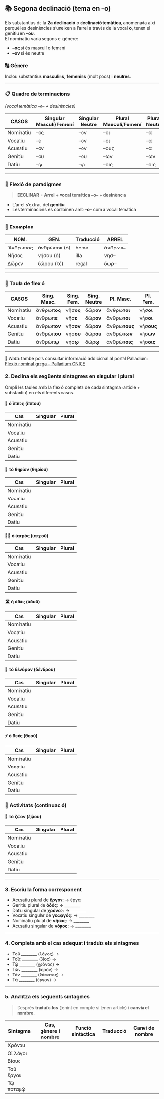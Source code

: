 ## 📚 Segona declinació (tema en –ο)

Els substantius de la **2a declinació** o **declinació temàtica**, anomenada així perquè les desinències s’uneixen a l’arrel a través de la vocal **ο**, tenen el genitiu en **–ου**.  
El nominatiu varia segons el gènere:

- **–ος** si és masculí o femení  
- **–ον** si és neutre

### 🔠 Gènere

Inclou substantius **masculins**, **femenins** (molt pocs) i **neutres**.

---

### 📋 Quadre de terminacions  
*(vocal temàtica –ο– + desinències)*

| **CASOS**     | **Singular Masculí/Femení** | **Singular Neutre** | **Plural Masculí/Femení** | **Plural Neutre** |
|---------------|------------------------------|----------------------|-----------------------------|--------------------|
| Nominatiu     | –ος                         | –ον                 | –οι                         | –α                |
| Vocatiu       | –ε                          | –ον                 | –οι                         | –α                |
| Acusatiu      | –ον                         | –ον                 | –ους                        | –α                |
| Genitiu       | –ου                         | –ου                 | –ων                         | –ων               |
| Datiu         | –ῳ                         | –ῳ                 | –οις                        | –οις              |

---

### 📐 Flexió de paradigmes

> **DECLINAR** = **Arrel** + **vocal temàtica –ο–** + **desinència**

- L’arrel s’extrau del **genitiu**
- Les terminacions es combinen amb **–ο–** com a vocal temàtica

---

### 🧾 Exemples

| **NOM.**         | **GEN.**           | **Traducció** | **ARREL**    |
|------------------|--------------------|----------------|----------------|
| Ἄνθρωπος         | ἀνθρώπου (ὁ)       | home           | ἀνθρωπ–       |
| Νῆσος            | νήσου (ἡ)          | illa           | νησ–          |
| Δῶρον            | δώρου (τό)         | regal          | δωρ–          |

---

### 🧩 Taula de flexió

| **CASOS**     | **Sing. Masc.** | **Sing. Fem.** | **Sing. Neutre** | **Pl. Masc.** | **Pl. Fem.** | **Pl. Neutre** |
|---------------|------------------|----------------|-------------------|----------------|----------------|-----------------|
| Nominatiu     | ἄνθρωπ**ος**     | νῆσ**ος**      | δῶρ**ον**         | ἄνθρωπ**οι**   | νῆσ**οι**     | δῶρ**α**       |
| Vocatiu       | ἄνθρωπ**ε**      | νῆσ**ε**       | δῶρ**ον**         | ἄνθρωπ**οι**   | νῆσ**οι**     | δῶρ**α**       |
| Acusatiu      | ἄνθρωπ**ον**     | νῆσ**ον**      | δῶρ**ον**         | ἄνθρωπ**ους**  | νῆσ**ους**    | δῶρ**α**       |
| Genitiu       | ἀνθρώπ**ου**     | νήσ**ου**      | δώρ**ου**         | ἀνθρώπ**ων**   | νήσ**ων**     | δώρ**ων**      |
| Datiu         | ἀνθρώπ**ῳ**      | νήσ**ῳ**       | δώρ**ῳ**          | ἀνθρώπ**οις**  | νήσ**οις**    | δώρ**οις**     |

---

📎 *Nota*: també pots consultar informació addicional al portal Palladium:  
[Flexió nominal grega – Palladium CNICE](http://recursos.cnice.mec.es/latingriego/Palladium/griego/esp1/sa31.php)



### 2. Declina els següents sintagmes en **singular** i **plural**

Ompli les taules amb la flexió completa de cada sintagma (article + substantiu) en els diferents casos.

#### 🐴 ὁ ἵππος (ἵππου)

| **Cas**     | **Singular** | **Plural** |
|-------------|--------------|-------------|
| Nominatiu   |              |             |
| Vocatiu     |              |             |
| Acusatiu    |              |             |
| Genitiu     |              |             |
| Datiu       |              |             |

#### 🐯 τὸ θηρίον (θηρίου)

| **Cas**     | **Singular** | **Plural** |
|-------------|--------------|-------------|
| Nominatiu   |              |             |
| Vocatiu     |              |             |
| Acusatiu    |              |             |
| Genitiu     |              |             |
| Datiu       |              |             |

#### 🧑‍⚕️ ὁ ἰατρός (ἰατροῦ)

| **Cas**     | **Singular** | **Plural** |
|-------------|--------------|-------------|
| Nominatiu   |              |             |
| Vocatiu     |              |             |
| Acusatiu    |              |             |
| Genitiu     |              |             |
| Datiu       |              |             |

#### 🛣️ ἡ ὁδός (ὁδοῦ)

| **Cas**     | **Singular** | **Plural** |
|-------------|--------------|-------------|
| Nominatiu   |              |             |
| Vocatiu     |              |             |
| Acusatiu    |              |             |
| Genitiu     |              |             |
| Datiu       |              |             |

#### 🌳 τὸ δένδρον (δένδρου)

| **Cas**     | **Singular** | **Plural** |
|-------------|--------------|-------------|
| Nominatiu   |              |             |
| Vocatiu     |              |             |
| Acusatiu    |              |             |
| Genitiu     |              |             |
| Datiu       |              |             |

#### ⚡ ὁ θεός (θεοῦ)

| **Cas**     | **Singular** | **Plural** |
|-------------|--------------|-------------|
| Nominatiu   |              |             |
| Vocatiu     |              |             |
| Acusatiu    |              |             |
| Genitiu     |              |             |
| Datiu       |              |             |

### 🧠 Activitats (continuació)

#### 🐾 τὸ ζῷον (ζῴου)

| **Cas**     | **Singular** | **Plural** |
|-------------|--------------|-------------|
| Nominatiu   |              |             |
| Vocatiu     |              |             |
| Acusatiu    |              |             |
| Genitiu     |              |             |
| Datiu       |              |             |

---

### 3. Escriu la **forma corresponent**

- Acusatiu plural de **ἔργον**: → ἔργα  
- Genitiu plural de **ὁδός**: → ________  
- Datiu singular de **χρόνος**: → ________  
- Vocatiu singular de **γεωργός**: → ________  
- Nominatiu plural de **νῆσος**: → ________  
- Acusatiu singular de **νόμος**: → ________

---

### 4. Completa amb el **cas adequat** i **traduïx** els sintagmes

- Τοῦ ________ (λόγος) →  
- Τοῖς ________ (βίος) →  
- Τῷ ________ (χρόνος) →  
- Τῶν ________ (ἱερόν) →  
- Τὸν ________ (θάνατος) →  
- Τὰ ________ (ἔργον) →

---

### 5. Analitza els següents sintagmes

> Després **traduïx-los** (tenint en compte si tenen article) i **canvia el nombre**.

| **Sintagma**      | **Cas, gènere i nombre** | **Funció sintàctica** | **Traducció**        | **Canvi de nombre**     |
|-------------------|--------------------------|------------------------|----------------------|--------------------------|
| Χρόνου            |                          |                        |                      |                          |
| Οἱ λόγοι          |                          |                        |                      |                          |
| Βίους             |                          |                        |                      |                          |
| Τοῦ ἔργου         |                          |                        |                      |                          |
| Τῷ ποταμῷ         |                          |                        |                      |                          |
